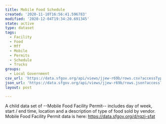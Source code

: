 ```yaml
---
title: Mobile Food Schedule
created: '2020-11-10T16:56:41.596783'
modified: '2020-12-04T19:34:20.691345'
state: active
type: dataset
tags:
  - Facility
  - Food
  - Mff
  - Mobile
  - Permits
  - Schedule
  - Trucks
groups:
  - Local Government
csv_url: 'https://data.sfgov.org/api/views/jjew-r69b/rows.csv?accessType=DOWNLOAD'
json_url: 'https://data.sfgov.org/api/views/jjew-r69b/rows.json?accessType=DOWNLOAD'
layout: post

---
```

A child data set of --Mobile Food Facility Permit-- includes day of week, start / end time, location and a description of type of food sold by vendor. Mobile Food Facility Permit data is here:  https://data.sfgov.org/d/rqzj-sfat
